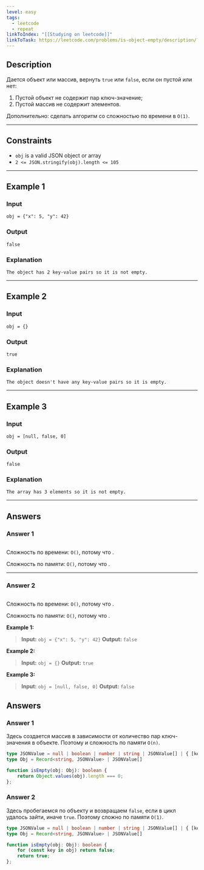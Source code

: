 ```yaml
---
level: easy
tags:
  - leetcode
  - repeat
linkToIndex: "[[Studying on leetcode]]"
linkToTask: https://leetcode.com/problems/is-object-empty/description/?envType=study-plan-v2&envId=30-days-of-javascript
---
```

## Description

Дается объект или массив, вернуть `true` или `false`, если он пустой или нет:
1. Пустой объект не содержит пар ключ-значение;
2. Пустой массив не содержит элементов.

Дополнительно: сделать алгоритм со сложностью по времени в `O(1)`.

---
## Constraints

- `obj` is a valid JSON object or array
- `2 <= JSON.stringify(obj).length <= 105`

---
## Example 1

### Input

```
obj = {"x": 5, "y": 42}
```
### Output

```
false
```
### Explanation

```
The object has 2 key-value pairs so it is not empty.
```

---
## Example 2

### Input

```
obj = {}
```
### Output

```
true
```
### Explanation

```
The object doesn't have any key-value pairs so it is empty.
```

---
## Example 3

### Input

```
obj = [null, false, 0]
```
### Output

```
false
```
### Explanation

```
The array has 3 elements so it is not empty.
```

---
## Answers

### Answer 1

```typescript
```

Сложность по времени: `O()`, потому что .

Сложность по памяти: `O()`, потому что .

---
### Answer 2

```typescript
```

Сложность по времени: `O()`, потому что .

Сложность по памяти: `O()`, потому что .


**Example 1:**
>**Input:** `obj = {"x": 5, "y": 42}`
>**Output:**  `false`

**Example 2:**
>**Input:** `obj = {}`
>**Output:**  `true`

**Example 3:**
>**Input:** `obj = [null, false, 0]`
>**Output:**  `false`

## Answers

### Answer 1

Здесь создается массив в зависимости от количество пар ключ-значения в объекте. Поэтому и сложность по памяти `O(n)`.

```typescript
type JSONValue = null | boolean | number | string | JSONValue[] | { [key: string]: JSONValue };
type Obj = Record<string, JSONValue> | JSONValue[]

function isEmpty(obj: Obj): boolean {
    return Object.values(obj).length === 0;
};
```
### Answer 2

Здесь пробегаемся по объекту и возвращаем `false`, если в цикл удалось зайти, иначе `true`. Поэтому сложно по памяти `O(1)`.

```typescript
type JSONValue = null | boolean | number | string | JSONValue[] | { [key: string]: JSONValue };
type Obj = Record<string, JSONValue> | JSONValue[]

function isEmpty(obj: Obj): boolean {
    for (const key in obj) return false;
    return true;
};
```